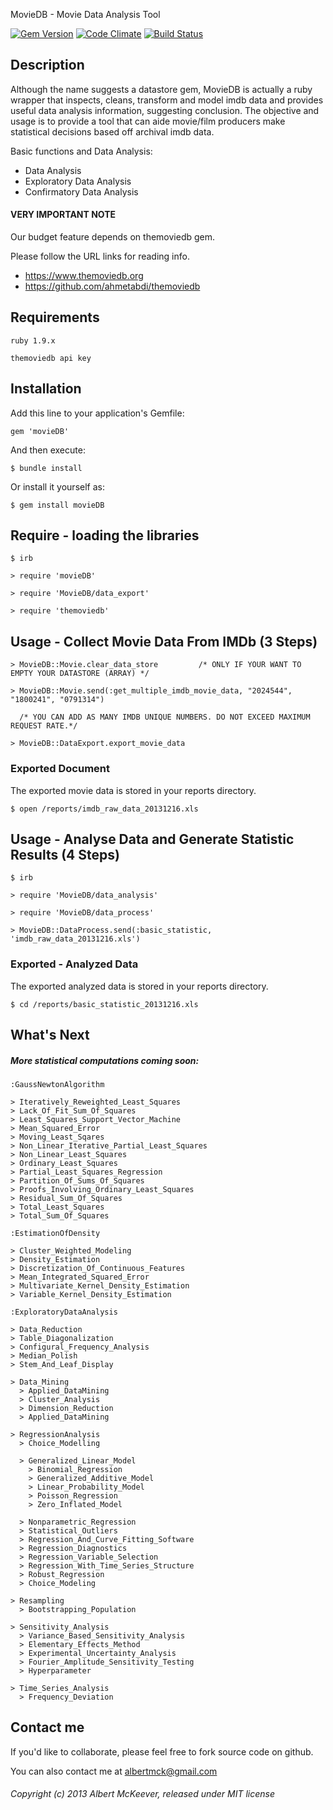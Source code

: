  MovieDB - Movie Data Analysis Tool

[![Gem Version](https://badge.fury.io/rb/movieDB.png)](http://badge.fury.io/rb/movieDB)   [![Code Climate](https://codeclimate.com/github/keeperofthenecklace/movieDB.png)](https://codeclimate.com/github/keeperofthenecklace/movieDB) [![Build Status](https://secure.travis-ci.org/keeperofthenecklace/movieDB.png?branch=master)](http://travis-ci.org/keeperofthenecklace/movieDB)
## Description

Although the name suggests a datastore gem, MovieDB is actually a ruby wrapper that inspects, cleans, transform and model imdb data and provides useful data analysis information, suggesting conclusion.  The objective and usage is to provide a tool that can aide movie/film producers make statistical decisions based off archival imdb data.

Basic functions and Data Analysis:
* Data Analysis
* Exploratory Data Analysis
* Confirmatory Data Analysis

#### VERY IMPORTANT NOTE

Our budget feature depends on themoviedb gem.

Please follow the URL links for reading info.

* https://www.themoviedb.org
* https://github.com/ahmetabdi/themoviedb

## Requirements
  
    ruby 1.9.x
    
    themoviedb api key

## Installation

Add this line to your application's Gemfile:

    gem 'movieDB'

And then execute:

    $ bundle install

Or install it yourself as:

    $ gem install movieDB

## Require - loading the libraries

    $ irb

    > require 'movieDB'
   
    > require 'MovieDB/data_export'
    
    > require 'themoviedb'

## Usage - Collect Movie Data From IMDb (3 Steps)

    > MovieDB::Movie.clear_data_store         /* ONLY IF YOUR WANT TO EMPTY YOUR DATASTORE (ARRAY) */
  
    > MovieDB::Movie.send(:get_multiple_imdb_movie_data, "2024544", "1800241", "0791314")  

      /* YOU CAN ADD AS MANY IMDB UNIQUE NUMBERS. DO NOT EXCEED MAXIMUM REQUEST RATE.*/

    > MovieDB::DataExport.export_movie_data

### Exported Document

The exported movie data is stored in your reports directory.

    $ open /reports/imdb_raw_data_20131216.xls

## Usage - Analyse Data and Generate Statistic Results (4 Steps)

    $ irb

    > require 'MovieDB/data_analysis'

    > require 'MovieDB/data_process'

    > MovieDB::DataProcess.send(:basic_statistic, 'imdb_raw_data_20131216.xls')

### Exported - Analyzed Data 

The exported analyzed data is stored in your reports directory.

    $ cd /reports/basic_statistic_20131216.xls

## What's Next

##### More statistical computations coming soon:

`:GaussNewtonAlgorithm`

    > Iteratively_Reweighted_Least_Squares 
    > Lack_Of_Fit_Sum_Of_Squares 
    > Least_Squares_Support_Vector_Machine 
    > Mean_Squared_Error 
    > Moving_Least_Sqares 
    > Non_Linear_Iterative_Partial_Least_Squares 
    > Non_Linear_Least_Squares 
    > Ordinary_Least_Squares 
    > Partial_Least_Squares_Regression 
    > Partition_Of_Sums_Of_Squares 
    > Proofs_Involving_Ordinary_Least_Squares 
    > Residual_Sum_Of_Squares 
    > Total_Least_Squares 
    > Total_Sum_Of_Squares 
    
`:EstimationOfDensity`

    > Cluster_Weighted_Modeling 
    > Density_Estimation 
    > Discretization_Of_Continuous_Features 
    > Mean_Integrated_Squared_Error 
    > Multivariate_Kernel_Density_Estimation 
    > Variable_Kernel_Density_Estimation 
    
`:ExploratoryDataAnalysis`

    > Data_Reduction 
    > Table_Diagonalization 
    > Configural_Frequency_Analysis 
    > Median_Polish 
    > Stem_And_Leaf_Display 
    
    > Data_Mining
      > Applied_DataMining 
      > Cluster_Analysis 
      > Dimension_Reduction 
      > Applied_DataMining 
    
    > RegressionAnalysis
      > Choice_Modelling 

      > Generalized_Linear_Model 
        > Binomial_Regression         
        > Generalized_Additive_Model         
        > Linear_Probability_Model         
        > Poisson_Regression         
        > Zero_Inflated_Model            
      
      > Nonparametric_Regression 
      > Statistical_Outliers 
      > Regression_And_Curve_Fitting_Software 
      > Regression_Diagnostics 
      > Regression_Variable_Selection 
      > Regression_With_Time_Series_Structure 
      > Robust_Regression 
      > Choice_Modeling 
    
    > Resampling
      > Bootstrapping_Population 
    
    > Sensitivity_Analysis
      > Variance_Based_Sensitivity_Analysis 
      > Elementary_Effects_Method 
      > Experimental_Uncertainty_Analysis 
      > Fourier_Amplitude_Sensitivity_Testing 
      > Hyperparameter 
    
    > Time_Series_Analysis
      > Frequency_Deviation 

## Contact me

If you'd like to collaborate, please feel free to fork source code on github. 

You can also contact me at albertmck@gmail.com

###### Copyright (c) 2013 Albert McKeever, released under MIT license     
